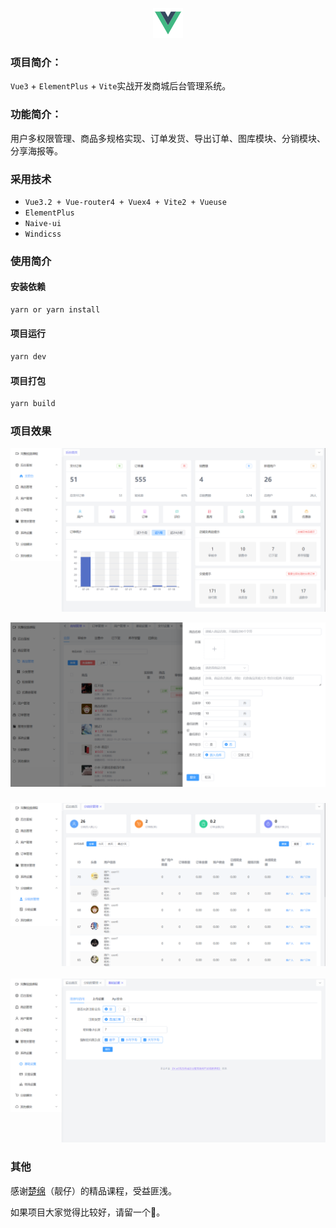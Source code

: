 <p align="center" dir="auto"><a href="https://vuejs.org" rel="nofollow"><img  src="./public/Vue.png" alt="Vue logo" data-canonical-src="https://vuejs.org/images/logo.png" style="max-width: 100%;"></a></p>



### 项目简介：

`Vue3` + `ElementPlus` + `Vite`实战开发商城后台管理系统。

### 功能简介：

用户多权限管理、商品多规格实现、订单发货、导出订单、图库模块、分销模块、分享海报等。

### 采用技术

- `Vue3.2 + Vue-router4 + Vuex4 + Vite2 + Vueuse`
- `ElementPlus`
- `Naive-ui`
- `Windicss`

### 使用简介

#### 安装依赖

```bash
yarn or yarn install 
```

#### 项目运行

```bash
yarn dev
```

#### 项目打包

```bash
yarn build
```

### 项目效果

![](./ProjectShow/1.png)

![](./ProjectShow/2.png)



### ![](./ProjectShow/3.png)

![](./ProjectShow/4.png)

### 其他

感谢<a href="https://study.163.com/user/1135343179.htm" target="_blank">楚绵</a>（靓仔）的精品课程，受益匪浅。

如果项目大家觉得比较好，请留一个🌟。
